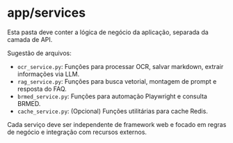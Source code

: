 # app/services

Esta pasta deve conter a lógica de negócio da aplicação, separada da camada de API.

Sugestão de arquivos:
- `ocr_service.py`: Funções para processar OCR, salvar markdown, extrair informações via LLM.
- `rag_service.py`: Funções para busca vetorial, montagem de prompt e resposta do FAQ.
- `brmed_service.py`: Funções para automação Playwright e consulta BRMED.
- `cache_service.py`: (Opcional) Funções utilitárias para cache Redis.

Cada serviço deve ser independente de framework web e focado em regras de negócio e integração com recursos externos.
